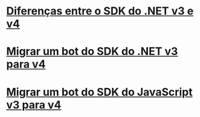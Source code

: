 # [Diferenças entre o SDK do .NET v3 e v4](migration-about.md)
# [Migrar um bot do SDK do .NET v3 para v4](conversion-framework.md)
# [Migrar um bot do SDK do JavaScript v3 para v4](conversion-javascript.md)